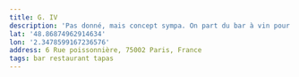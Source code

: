 ```yaml
---
title: G. IV
description: 'Pas donné, mais concept sympa. On part du bar à vin pour aller vers la bouffe.'
lat: '48.86874962914634'
lon: '2.3478599167236576'
address: 6 Rue poissonnière, 75002 Paris, France
tags: bar restaurant tapas
---
```

